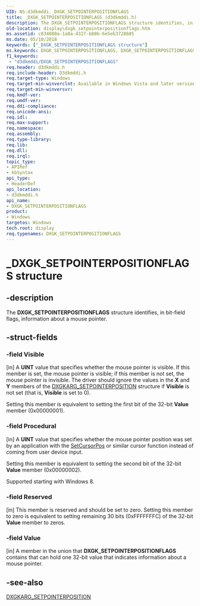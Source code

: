 ```yaml
---
UID: NS:d3dkmddi._DXGK_SETPOINTERPOSITIONFLAGS
title: _DXGK_SETPOINTERPOSITIONFLAGS (d3dkmddi.h)
description: The DXGK_SETPOINTERPOSITIONFLAGS structure identifies, in bit-field flags, information about a mouse pointer.
old-location: display\dxgk_setpointerpositionflags.htm
ms.assetid: c834080a-1a0a-4327-b80b-6e5eb3728605
ms.date: 05/10/2018
keywords: ["_DXGK_SETPOINTERPOSITIONFLAGS structure"]
ms.keywords: DXGK_SETPOINTERPOSITIONFLAGS, DXGK_SETPOINTERPOSITIONFLAGS structure [Display Devices], DmStructs_57c5d8e6-b270-4423-8d85-5db8103e2492.xml, _DXGK_SETPOINTERPOSITIONFLAGS, d3dkmddi/DXGK_SETPOINTERPOSITIONFLAGS, display.dxgk_setpointerpositionflags
f1_keywords:
 - "d3dkmddi/DXGK_SETPOINTERPOSITIONFLAGS"
req.header: d3dkmddi.h
req.include-header: D3dkmddi.h
req.target-type: Windows
req.target-min-winverclnt: Available in Windows Vista and later versions of the Windows operating systems.
req.target-min-winversvr: 
req.kmdf-ver: 
req.umdf-ver: 
req.ddi-compliance: 
req.unicode-ansi: 
req.idl: 
req.max-support: 
req.namespace: 
req.assembly: 
req.type-library: 
req.lib: 
req.dll: 
req.irql: 
topic_type:
- APIRef
- kbSyntax
api_type:
- HeaderDef
api_location:
- d3dkmddi.h
api_name:
- DXGK_SETPOINTERPOSITIONFLAGS
product:
- Windows
targetos: Windows
tech.root: display
req.typenames: DXGK_SETPOINTERPOSITIONFLAGS
---
```


# _DXGK_SETPOINTERPOSITIONFLAGS structure


## -description


The <b>DXGK_SETPOINTERPOSITIONFLAGS</b> structure identifies, in bit-field flags, information about a mouse pointer.


## -struct-fields




### -field Visible

[in] A <b>UINT</b> value that specifies whether the mouse pointer is visible. If this member is set, the mouse pointer is visible; if this member is not set, the mouse pointer is invisible. The driver should ignore the values in the <b>X</b> and <b>Y</b> members of the <a href="https://docs.microsoft.com/windows-hardware/drivers/ddi/d3dkmddi/ns-d3dkmddi-_dxgkarg_setpointerposition">DXGKARG_SETPOINTERPOSITION</a> structure if <b>Visible</b> is not set (that is, <b>Visible</b> is set to 0). 

Setting this member is equivalent to setting the first bit of the 32-bit <b>Value</b> member (0x00000001).


### -field Procedural

[in] A <b>UINT</b> value that specifies whether the mouse pointer position was set by an application with the <a href="https://msdn.microsoft.com/b17cf57f-dd96-4695-a51e-ee1e1f00f85f">SetCursorPos</a> or similar cursor function instead of coming from user device input.

Setting this member is equivalent to setting the second bit of the 32-bit <b>Value</b> member (0x00000002).

Supported starting with Windows 8.


### -field Reserved

[in] This member is reserved and should be set to zero. Setting this member to zero is equivalent to setting remaining 30 bits (0xFFFFFFFC) of the 32-bit <b>Value</b> member to zeros.


### -field Value

[in] A member in the union that <b>DXGK_SETPOINTERPOSITIONFLAGS</b> contains that can hold one 32-bit value that indicates information about a mouse pointer.


## -see-also




<a href="https://docs.microsoft.com/windows-hardware/drivers/ddi/d3dkmddi/ns-d3dkmddi-_dxgkarg_setpointerposition">DXGKARG_SETPOINTERPOSITION</a>
 

 


